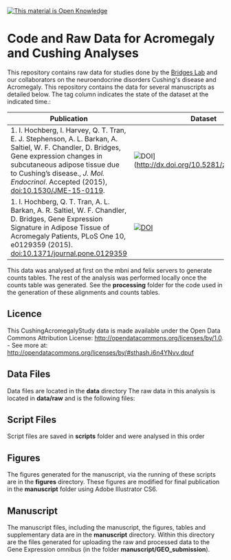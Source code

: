 <!-- Open Knowledge Link -->
 <a href="http://opendefinition.org/">
 <img alt="This material is Open Knowledge" border="0"
  src="http://assets.okfn.org/images/ok_buttons/ok_80x15_blue.png" /></a>
<!-- /Open Knowledge Link -->

Code and Raw Data for Acromegaly and Cushing Analyses
========================================================

This repository contains raw data for studies done by the [Bridges Lab](http://bridgeslab.uthsc.edu) and our collaborators on the neuroendocrine disorders Cushing's disease and Acromegaly.  This repository contains the data for several manuscripts as detailed below.  The tag column indicates the state of the dataset at the indicated time.:

| Publication | Dataset | Tag |
|-------------|---------|-----|
| 1. I. Hochberg, I. Harvey, Q. T. Tran, E. J. Stephenson, A. L. Barkan, A. Saltiel, W. F. Chandler, D. Bridges, Gene expression changes in subcutaneous adipose tissue due to Cushing’s disease., *J. Mol. Endocrinol*. Accepted (2015), [doi:10.1530/JME-15-0119](http://dx.doi.org/10.1530/JME-15-0119). |  ![DOI](https://zenodo.org/badge/doi/10.5281/zenodo.13367.svg)](http://dx.doi.org/10.5281/zenodo.13367) |  [Cushing-v1.0.0](https://github.com/BridgesLab/CushingAcromegalyStudy/releases/tag/Cushing-v1.0.0) |
| 1. I. Hochberg, Q. T. Tran, A. L. Barkan, A. R. Saltiel, W. F. Chandler, D. Bridges, Gene Expression Signature in Adipose Tissue of Acromegaly Patients, PLoS One 10, e0129359 (2015). [doi:10.1371/journal.pone.0129359](http://dx.doi.org/10.1371/journal.pone.0129359)|     [![DOI](https://zenodo.org/badge/doi/10.5281/zenodo.13367.svg)](http://dx.doi.org/10.5281/zenodo.13367) |  [Acromegaly-v1.0.0](https://github.com/BridgesLab/CushingAcromegalyStudy/releases/tag/Acromegaly-v1.0.0) |


This data was analysed at first on the mbni and felix servers to generate counts tables.  The rest of the analysis was performed locally once the counts table was generated.  See the **processing** folder for the code used in the generation of these alignments and counts tables.

Licence
--------
This CushingAcromegalyStudy data is made available under the Open Data Commons Attribution License: http://opendatacommons.org/licenses/by/1.0. - See more at: http://opendatacommons.org/licenses/by/#sthash.i6n4YNvv.dpuf

Data Files
------------

Data files are located in the **data** directory
The raw data in this analysis is located in **data/raw** and is the following files:


Script Files
---------------
Script files are saved in **scripts** folder and were analysed in this order

Figures
-----------
The figures generated for the manuscript, via the running of these scripts are in the **figures** directory.  These figures are modified for final publication in the **manuscript** folder using Adobe Illustrator CS6.

Manuscript
------------
The manuscript files, including the manuscript, the figures, tables and supplementary data are in the **manuscript** directory.  Within this directory are the files generated for uploading the raw and processed data to the Gene Expression omnibus (in the folder **manuscript/GEO_submission**).

